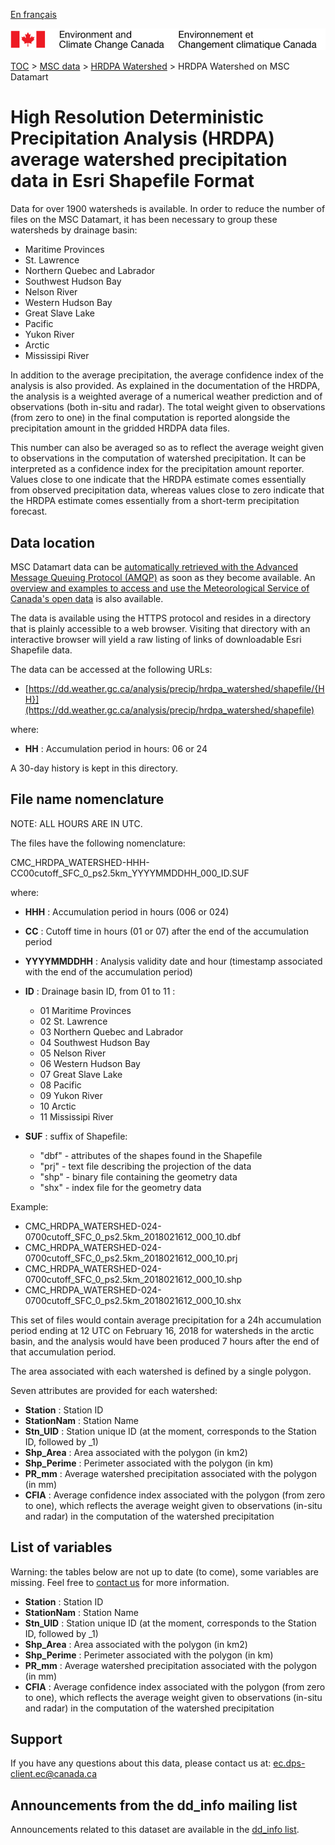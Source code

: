 [En français](readme_hrdpa-watershed-datamart_fr.md)

![ECCC logo](../../img_eccc-logo.png)

[TOC](../../readme_en.md) > [MSC data](../readme_en.md) > [HRDPA Watershed](readme_hrdpa-watershed_en.md) > HRDPA Watershed on MSC Datamart

# High Resolution Deterministic Precipitation Analysis (HRDPA) average watershed precipitation data in Esri Shapefile Format

Data for over 1900 watersheds is available. In order to reduce the number of files on the MSC Datamart, it has been necessary to group these watersheds by drainage basin:

* Maritime Provinces
* St. Lawrence
* Northern Quebec and Labrador
* Southwest Hudson Bay
* Nelson River
* Western Hudson Bay
* Great Slave Lake
* Pacific
* Yukon River
* Arctic
* Mississipi River

In addition to the average precipitation, the average confidence index of the analysis is also provided. As explained in the documentation of the HRDPA, the analysis is a weighted average of a numerical weather prediction and of observations (both in-situ and radar). The total weight given to observations (from zero to one) in the final computation is reported alongside the precipitation amount in the gridded HRDPA data files. 

This number can also be averaged so as to reflect the average weight given to observations in the computation of watershed precipitation. It can be interpreted as a confidence index for the precipitation amount reporter. Values close to one indicate that the HRDPA estimate comes essentially from observed precipitation data, whereas values close to zero indicate that the HRDPA estimate comes essentially from a short-term precipitation forecast.

## Data location

MSC Datamart data can be [automatically retrieved with the Advanced Message Queuing Protocol (AMQP)](../../msc-datamart/amqp_en.md) as soon as they become available. An [overview and examples to access and use the Meteorological Service of Canada's open data](../../usage/readme_en.md) is also available.

The data is available using the HTTPS protocol and resides in a directory that is plainly accessible to a web browser. Visiting that directory with an interactive browser will yield a raw listing of links of downloadable Esri Shapefile data.

The data can be accessed at the following URLs:

* [https://dd.weather.gc.ca/analysis/precip/hrdpa_watershed/shapefile/{HH}](https://dd.weather.gc.ca/analysis/precip/hrdpa_watershed/shapefile)

where:

* __HH__ :  Accumulation period in hours: 06 or 24 

A 30-day history is kept in this directory.

## File name nomenclature 

NOTE: ALL HOURS ARE IN UTC.

The files have the following nomenclature:

CMC_HRDPA_WATERSHED-HHH-CC00cutoff_SFC_0_ps2.5km_YYYYMMDDHH_000_ID.SUF

where:

* __HHH__ : Accumulation period in hours (006 or 024)
* __CC__ : Cutoff time in hours (01 or 07) after the end of the accumulation period
* __YYYYMMDDHH__ : Analysis validity date and hour (timestamp associated with the end of the accumulation period)
* __ID__ : Drainage basin ID, from 01 to 11 :
	* 01 Maritime Provinces
	* 02 St. Lawrence
	* 03 Northern Quebec and Labrador
	* 04 Southwest Hudson Bay
	* 05 Nelson River
	* 06 Western Hudson Bay
	* 07 Great Slave Lake
	* 08 Pacific
	* 09 Yukon River
	* 10 Arctic
	* 11 Mississipi River

* __SUF__ : suffix of Shapefile:
	* "dbf" - attributes of the shapes found in the Shapefile
	* "prj" - text file describing the projection of the data
	* "shp" - binary file containing the geometry data
	* "shx" - index file for the geometry data

Example: 

* CMC_HRDPA_WATERSHED-024-0700cutoff_SFC_0_ps2.5km_2018021612_000_10.dbf
* CMC_HRDPA_WATERSHED-024-0700cutoff_SFC_0_ps2.5km_2018021612_000_10.prj
* CMC_HRDPA_WATERSHED-024-0700cutoff_SFC_0_ps2.5km_2018021612_000_10.shp
* CMC_HRDPA_WATERSHED-024-0700cutoff_SFC_0_ps2.5km_2018021612_000_10.shx

This set of files would contain average precipitation for a 24h accumulation period ending at 12 UTC on February 16, 2018 for watersheds in the arctic basin, and the analysis would have been produced 7 hours after the end of that accumulation period.

The area associated with each watershed is defined by a single polygon.

Seven attributes are provided for each watershed:

* __Station__    : Station ID
* __StationNam__ : Station Name
* __Stn_UID__    : Station unique ID (at the moment, corresponds to the Station ID, followed by _1)
* __Shp_Area__   : Area associated with the polygon (in km2)
* __Shp_Perime__ : Perimeter associated with the polygon (in km)
* __PR_mm__      : Average watershed precipitation associated with the polygon (in mm)
* __CFIA__       : Average confidence index associated with the polygon (from zero to one), which reflects the average weight given to observations (in-situ and radar) in the computation of the watershed precipitation

## List of variables

Warning: the tables below are not up to date (to come), some variables are missing. Feel free to [contact us](mailto:ec.dps-client.ec@canada.ca) for more information.

* __Station__    : Station ID
* __StationNam__ : Station Name
* __Stn_UID__    : Station unique ID (at the moment, corresponds to the Station ID, followed by _1)
* __Shp_Area__   : Area associated with the polygon (in km2)
* __Shp_Perime__ : Perimeter associated with the polygon (in km)
* __PR_mm__      : Average watershed precipitation associated with the polygon (in mm)
* __CFIA__       : Average confidence index associated with the polygon (from zero to one), which reflects the average weight given to observations (in-situ and radar) in the computation of the watershed precipitation

## Support

If you have any questions about this data, please contact us at: [ec.dps-client.ec@canada.ca](mailto:ec.dps-client.ec@canada.ca)

## Announcements from the dd_info mailing list 

Announcements related to this dataset are available in the [dd_info list](https://lists.ec.gc.ca/cgi-bin/mailman/listinfo/dd_info).
